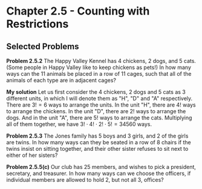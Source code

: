 # Chapter 2.5 - Counting with Restrictions
## Selected Problems
**Problem 2.5.2** The Happy Valley Kennel has 4 chickens, 2 dogs, and 5 cats. (Some people in Happy Valley like to keep chickens as pets!) In how many ways can the 11 animals be placed in a row of 11 cages, such that all of the animals of each type are in adjacent cages?  

**My solution** Let us first consider the 4 chickens, 2 dogs and 5 cats as 3 different units, in which I will denote them as "H", "D" and "A" respectively. There are $3!=6$ ways to arrange the units. In the unit "H", there are $4!$ ways to arrange the chickens. In the unit "D", there are $2!$ ways to arrange the dogs. And in the unit "A", there are $5!$ ways to arrange the cats. Multiplying all of them together, we have $3!\cdot4!\cdot2!\cdot5!=34560$ ways.

**Problem 2.5.3** The Jones family has 5 boys and 3 girls, and 2 of the girls are twins. In how many ways can they be seated in a row of 8 chairs if the twins insist on sitting together, and their other sister refuses to sit next to either of her sisters?  

**Problem 2.5.5(c)** Our club has 25 members, and wishes to pick a president, secretary, and treasurer. In how many ways can we choose the officers, if individual members are allowed to hold 2, but not all 3, offices?
